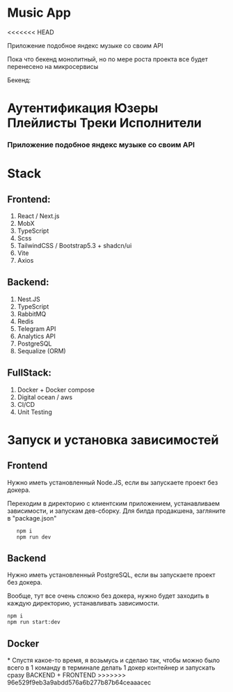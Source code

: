 <h1>Music App</h1>
<<<<<<< HEAD
<p>Приложение подобное яндекс музыке со своим API</p>

<p>Пока что бекенд монолитный, но по мере роста проекта все будет перенесено на микросервисы </p>
Бекенд:

Аутентификация
Юзеры
Плейлисты
Треки
Исполнители
=======
<h3>Приложение подобное яндекс музыке со своим API</h3>


<h1>Stack</h1>

<h2>Frontend: </h2>

1. React / Next.js
2. MobX
3. TypeScript
4. Scss
5. TailwindCSS / Bootstrap5.3 + shadcn/ui
6. Vite
7. Axios

<h2>Backend: </h2>

1. Nest.JS
2. TypeScript
3. RabbitMQ
4. Redis
5. Telegram API
6. Analytics API
7. PostgreSQL
8. Sequalize (ORM)
   
<h2>FullStack:</h2>

1. Docker + Docker compose
2. Digital ocean / aws
3. CI/CD
4. Unit Testing

<h1>Запуск и установка зависимостей</h1>
<h2>Frontend</h2>

Нужно иметь установленный Node.JS, если вы запускаете проект без докера.

 Переходим в директорию с клиентским приложением, устанавливаем зависимости, и запускам дев-сборку. Для билда продакшена, загляните в "package.json"
```
   npm i
   npm run dev
```

<h2>Backend</h2>

Нужно иметь установленный PostgreSQL, если вы запускаете проект без докера.
  
Вообще, тут все очень сложно без докера, нужно будет заходить в каждую директорию, устанавливать зависимости.

```
npm i
npm run start:dev
```

<h2>Docker</h2>
* Спустя какое-то время, я возьмусь и сделаю так, чтобы можно было всего в 1 команду в терминале делать 1 докер контейнер и запускать сразу BACKEND + FRONTEND
>>>>>>> 96e529f9eb3a9abdd576a6b277b87b64ceaaacec
